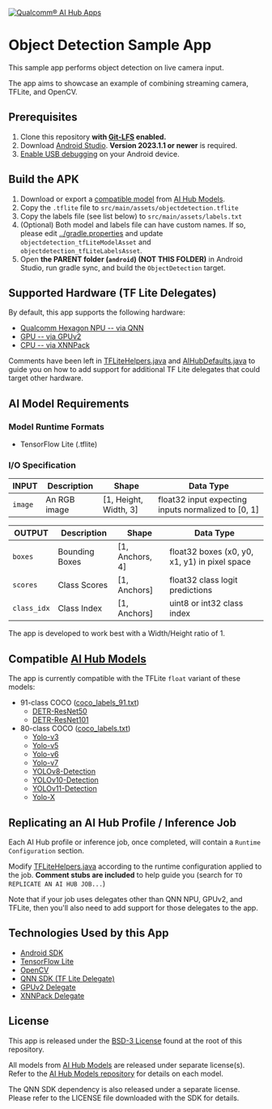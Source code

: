 [![Qualcomm® AI Hub Apps](https://qaihub-public-assets.s3.us-west-2.amazonaws.com/qai-hub-models/quic-logo.jpg)](https://aihub.qualcomm.com)

# Object Detection Sample App

This sample app performs object detection on live camera input.

The app aims to showcase an example of combining streaming camera, TFLite, and OpenCV.

## Prerequisites
1. Clone this repository **with [Git-LFS](https://git-lfs.com) enabled.**
2. Download [Android Studio](https://developer.android.com/studio). **Version 2023.1.1 or newer** is required.
3. [Enable USB debugging](https://developer.android.com/studio/debug/dev-options) on your Android device.

## Build the APK

1. Download or export a [compatible model](#compatible-ai-hub-models) from [AI Hub Models](https://aihub.qualcomm.com/mobile/models).
2. Copy the `.tflite` file to `src/main/assets/objectdetection.tflite`
4. Copy the labels file (see list below) to `src/main/assets/labels.txt`
3. (Optional) Both model and labels file can have custom names. If so,
   please edit [../gradle.properties](../gradle.properties) and update
   `objectdetection_tfLiteModelAsset` and `objectdetection_tfLiteLabelsAsset`.
5. Open **the PARENT folder (`android`) (NOT THIS FOLDER)** in Android Studio, run gradle sync, and build the `ObjectDetection` target.

## Supported Hardware (TF Lite Delegates)

By default, this app supports the following hardware:
* [Qualcomm Hexagon NPU -- via QNN](https://developer.qualcomm.com/software/qualcomm-ai-engine-direct-sdk)
* [GPU -- via GPUv2](https://github.com/tensorflow/tensorflow/tree/master/tensorflow/lite/delegates/gpu)
* [CPU -- via XNNPack](https://github.com/tensorflow/tensorflow/blob/master/tensorflow/lite/delegates/xnnpack/README.md)

Comments have been left in [TFLiteHelpers.java](src/main/java/com/qualcomm/tflite/TFLiteHelpers.java) and [AIHubDefaults.java](src/main/java/com/qualcomm/tflite/AIHubDefaults.java) to guide you on how to add support for additional TF Lite delegates that could target other hardware.

## AI Model Requirements

### Model Runtime Formats
- TensorFlow Lite (.tflite)

### I/O Specification

| INPUT | Description | Shape | Data Type
| -- | -- | -- | --
| `image` | An RGB image | [1, Height, Width, 3] | float32 input expecting inputs normalized to [0, 1]

| OUTPUT | Description | Shape | Data Type
| -- | -- | -- | --
| `boxes` | Bounding Boxes | [1, Anchors, 4] | float32 boxes (x0, y0, x1, y1) in pixel space
| `scores` | Class Scores | [1, Anchors] | float32 class logit predictions
| `class_idx` | Class Index | [1, Anchors] | uint8 or int32 class index

The app is developed to work best with a Width/Height ratio of 1.

## Compatible [AI Hub Models](https://aihub.qualcomm.com/mobile/models)

The app is currently compatible with the TFLite `float` variant of these models:

- 91-class COCO  ([coco_labels_91.txt](https://github.com/quic/ai-hub-models/blob/main/qai_hub_models/labels/coco_labels_91.txt))
  - [DETR-ResNet50](https://aihub.qualcomm.com/mobile/models/detr_resnet50)
  - [DETR-ResNet101](https://aihub.qualcomm.com/mobile/models/detr_resnet101)
- 80-class COCO ([coco_labels.txt](https://github.com/quic/ai-hub-models/blob/main/qai_hub_models/labels/coco_labels.txt))
  - [Yolo-v3](https://aihub.qualcomm.com/mobile/models/yolov3)
  - [Yolo-v5](https://aihub.qualcomm.com/mobile/models/yolov5)
  - [Yolo-v6](https://aihub.qualcomm.com/mobile/models/yolov6)
  - [Yolo-v7](https://aihub.qualcomm.com/mobile/models/yolov7)
  - [YOLOv8-Detection](https://aihub.qualcomm.com/mobile/models/yolov8_det)
  - [YOLOv10-Detection](https://aihub.qualcomm.com/mobile/models/yolov10_det)
  - [YOLOv11-Detection](https://aihub.qualcomm.com/mobile/models/yolov11_det)
  - [Yolo-X](https://aihub.qualcomm.com/mobile/models/yolox)

## Replicating an AI Hub Profile / Inference Job

Each AI Hub profile or inference job, once completed, will contain a `Runtime Configuration` section.

Modify [TFLiteHelpers.java](src/main/java/com/qualcomm/tflite/TFLiteHelpers.java) according to the runtime configuration applied to the job. **Comment stubs are included** to help guide you (search for `TO REPLICATE AN AI HUB JOB...`)

Note that if your job uses delegates other than QNN NPU, GPUv2, and TFLite, then you'll also need to add support for those delegates to the app.

## Technologies Used by this App

- [Android SDK](https://developer.android.com/studio)
- [TensorFlow Lite](https://github.com/tensorflow/tensorflow/tree/master/tensorflow/lite)
- [OpenCV](https://opencv.org)
- [QNN SDK (TF Lite Delegate)](https://developer.qualcomm.com/software/qualcomm-ai-engine-direct-sdk)
- [GPUv2 Delegate](https://github.com/tensorflow/tensorflow/tree/master/tensorflow/lite/delegates/gpu)
- [XNNPack Delegate](https://github.com/tensorflow/tensorflow/blob/master/tensorflow/lite/delegates/xnnpack/README.md)

## License

This app is released under the [BSD-3 License](../../../LICENSE) found at the root of this repository.

All models from [AI Hub Models](https://github.com/quic/ai-hub-models) are released under separate license(s). Refer to the [AI Hub Models repository](https://github.com/quic/ai-hub-models) for details on each model.

The QNN SDK dependency is also released under a separate license. Please refer to the LICENSE file downloaded with the SDK for details.
